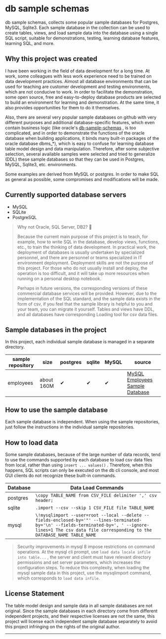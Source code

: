 # db sample schemas

db sample schemas, collects some popular sample databases for Postgres, MySQL, Sqlite3. Each sample database in the collection can be used to create tables, views, and load sample data into the database using a single SQL script, suitable for demonstrations, testing, learning database features, learning SQL, and more.

## Why this project was created

I have been working in the field of data development for a long time. At work, some colleagues with less work experience need to be trained on data development practices. Almost all database environments that can be used for teaching are customer development and testing environments, which are not conducive to work. In order to facilitate the demonstration, some open source, free and easy-to-deploy database products are selected to build an environment for learning and demonstration. At the same time, it also provides opportunities for them to do it themselves.

Also, there are several very popular sample databases on github with very different purposes and additional database-specific features, which even contain business logic (like oracle's [db-sample-schemas][oracle sample schemas] , is too complicated, and in order to demonstrate the functions of the oracle database when building applications, it binds many built-in packages of the oracle database dbms_*), which is easy to confuse for learning database table model design and data manipulation. Therefore, after some subjective selection, several available samples were selected and tried to generalize (DDL) these sample databases so that they can be used in Postgres, MySQL, Sqlite3, etc. environments.

Some examples are derived from MySQL or postgres. In order to make SQL as general as possible, some compromises and modifications will be made.

## Currently supported database servers

* MySQL
* SQLite
* PostgreSQL

> Why not Oracle, SQL Server, DB2? 🤔
> 
> Because the current main purpose of this project is to teach, for example, how to write SQL in the database, develop views, functions, etc., to train the thinking of data development. In practical work, the deployment of databases is usually undertaken by specialized personnel, and there are personnel or teams specialized in IT environment deployment. Deployment skills are not the purpose of this project. For those who do not usually install and deploy, the operation is too difficult, and it will take up more resources when running on a personal desktop notebook.
>
> Perhaps in future versions, the corresponding versions of these commercial database services will be provided.
> However, due to the implementation of the SQL standard, and the sample data exists in the form of csv, if you feel that the sample library is helpful to you and your team, you can migrate it yourself. Tables and views have DDL, and all databases have corresponding Loading tool for csv data files.

## Sample databases in the project

In this project, each individual sample database is managed in a separate directory.

| sample repository | size | postgres | sqlite | MySQL | source
|-------------------|------|----------|--------|-------|-------
| employees         | about 160M | ✔ | ✔ | ✔ | [MySQL Employees Sample Database][mysql sample employees]

## How to use the sample database

Each sample database is independent. When using the sample repositories, just follow the instructions in the individual sample repositories.


## How to load data

Some sample databases, because of the large number of data records, tend to use the commands supported by each database to load csv data files from local, rather than using `insert ... values()` . Therefore, when this happens, SQL scripts can only be executed on the db cli console, and most GUI clients do not recognize these built-in commands.

| Database | Data Load Commands
|----------|------------
| postgres | `\copy TABLE_NAME from CSV_FILE delimiter ',' csv header;`
| sqlite   | `.import --csv --skip 1 CSV_FILE file TABLE_NAME`
| mysql    | `\!mysqlimport --user=root --local --delete --fields-enclosed-by='"' --lines-terminated-by='\n' --fields-terminated-by=', ' --ignore-lines=1 The csv data file corresponding to the DATABASE_NAME TABLE_NAME`

> Security improvements in mysql 8 impose restrictions on command operations. At the mysql cli prompt, use `load data locale infile into table...` , the server and client must have relevant directory permissions and set server parameters, which increases the configuration steps. To reduce this complexity, when loading the mysql sample data in this project, use the mysqlimport command, which corresponds to `load data infile`.

## License Statement

The table model design and sample data in all sample databases are not original. Since the sample databases in each directory come from different independent projects, and their respective licenses are not the same, this project will license each independent sample database separately to avoid this project infringing on the rights of the original author.

---
[mysql sample employees]: https://github.com/datacharmer/test_db
[oracle sample schemas]: https://github.com/oracle-samples/db-sample-schemas
